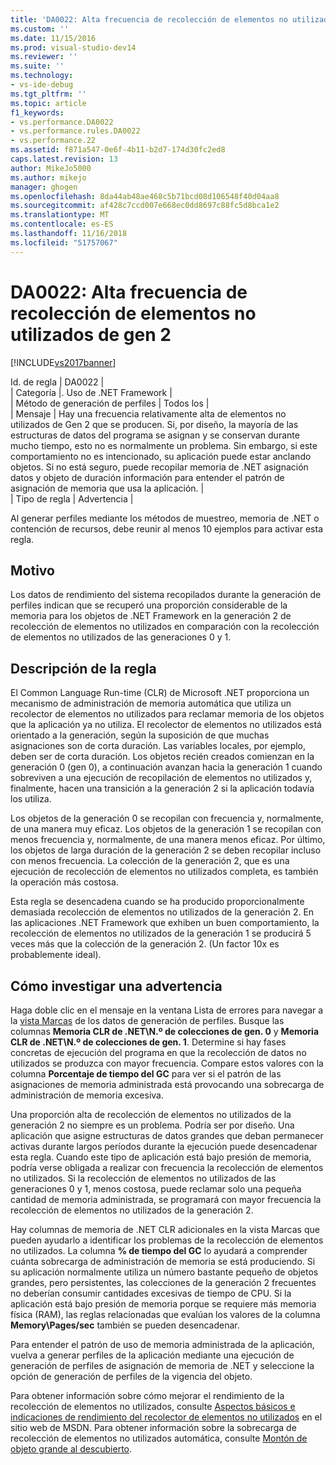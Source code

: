 ```yaml
---
title: 'DA0022: Alta frecuencia de recolección de elementos no utilizados de gen 2 | Microsoft Docs'
ms.custom: ''
ms.date: 11/15/2016
ms.prod: visual-studio-dev14
ms.reviewer: ''
ms.suite: ''
ms.technology:
- vs-ide-debug
ms.tgt_pltfrm: ''
ms.topic: article
f1_keywords:
- vs.performance.DA0022
- vs.performance.rules.DA0022
- vs.performance.22
ms.assetid: f871a547-0e6f-4b11-b2d7-174d30fc2ed8
caps.latest.revision: 13
author: MikeJo5000
ms.author: mikejo
manager: ghogen
ms.openlocfilehash: 8da44ab48ae468c5b71bcd08d106548f40d04aa8
ms.sourcegitcommit: af428c7ccd007e668ec0dd8697c88fc5d8bca1e2
ms.translationtype: MT
ms.contentlocale: es-ES
ms.lasthandoff: 11/16/2018
ms.locfileid: "51757067"
---
```

# <a name="da0022-high-rate-of-gen-2-garbage-collections"></a>DA0022: Alta frecuencia de recolección de elementos no utilizados de gen 2
[!INCLUDE[vs2017banner](../includes/vs2017banner.md)]

Id. de regla | DA0022 |  
| Categoría |. Uso de .NET Framework |  
| Método de generación de perfiles | Todos los |  
| Mensaje | Hay una frecuencia relativamente alta de elementos no utilizados de Gen 2 que se producen. Si, por diseño, la mayoría de las estructuras de datos del programa se asignan y se conservan durante mucho tiempo, esto no es normalmente un problema. Sin embargo, si este comportamiento no es intencionado, su aplicación puede estar anclando objetos. Si no está seguro, puede recopilar memoria de .NET asignación datos y objeto de duración información para entender el patrón de asignación de memoria que usa la aplicación. |  
| Tipo de regla | Advertencia |  
  
 Al generar perfiles mediante los métodos de muestreo, memoria de .NET o contención de recursos, debe reunir al menos 10 ejemplos para activar esta regla.  
  
## <a name="cause"></a>Motivo  
 Los datos de rendimiento del sistema recopilados durante la generación de perfiles indican que se recuperó una proporción considerable de la memoria para los objetos de .NET Framework en la generación 2 de recolección de elementos no utilizados en comparación con la recolección de elementos no utilizados de las generaciones 0 y 1.  
  
## <a name="rule-description"></a>Descripción de la regla  
 El Common Language Run-time (CLR) de Microsoft .NET proporciona un mecanismo de administración de memoria automática que utiliza un recolector de elementos no utilizados para reclamar memoria de los objetos que la aplicación ya no utiliza. El recolector de elementos no utilizados está orientado a la generación, según la suposición de que muchas asignaciones son de corta duración. Las variables locales, por ejemplo, deben ser de corta duración. Los objetos recién creados comienzan en la generación 0 (gen 0), a continuación avanzan hacia la generación 1 cuando sobreviven a una ejecución de recopilación de elementos no utilizados y, finalmente, hacen una transición a la generación 2 si la aplicación todavía los utiliza.  
  
 Los objetos de la generación 0 se recopilan con frecuencia y, normalmente, de una manera muy eficaz. Los objetos de la generación 1 se recopilan con menos frecuencia y, normalmente, de una manera menos eficaz. Por último, los objetos de larga duración de la generación 2 se deben recopilar incluso con menos frecuencia. La colección de la generación 2, que es una ejecución de recolección de elementos no utilizados completa, es también la operación más costosa.  
  
 Esta regla se desencadena cuando se ha producido proporcionalmente demasiada recolección de elementos no utilizados de la generación 2. En las aplicaciones .NET Framework que exhiben un buen comportamiento, la recolección de elementos no utilizados de la generación 1 se producirá 5 veces más que la colección de la generación 2. (Un factor 10x es probablemente ideal).  
  
## <a name="how-to-investigate-a-warning"></a>Cómo investigar una advertencia  
 Haga doble clic en el mensaje en la ventana Lista de errores para navegar a la [vista Marcas](../profiling/marks-view.md) de los datos de generación de perfiles. Busque las columnas **Memoria CLR de .NET\\N.º de colecciones de gen. 0** y **Memoria CLR de .NET\\N.º de colecciones de gen. 1**. Determine si hay fases concretas de ejecución del programa en que la recolección de datos no utilizados se produzca con mayor frecuencia. Compare estos valores con la columna **Porcentaje de tiempo del GC** para ver si el patrón de las asignaciones de memoria administrada está provocando una sobrecarga de administración de memoria excesiva.  
  
 Una proporción alta de recolección de elementos no utilizados de la generación 2 no siempre es un problema. Podría ser por diseño. Una aplicación que asigne estructuras de datos grandes que deban permanecer activas durante largos períodos durante la ejecución puede desencadenar esta regla. Cuando este tipo de aplicación está bajo presión de memoria, podría verse obligada a realizar con frecuencia la recolección de elementos no utilizados. Si la recolección de elementos no utilizados de las generaciones 0 y 1, menos costosa, puede reclamar solo una pequeña cantidad de memoria administrada, se programará con mayor frecuencia la recolección de elementos no utilizados de la generación 2.  
  
 Hay columnas de memoria de .NET CLR adicionales en la vista Marcas que pueden ayudarlo a identificar los problemas de la recolección de elementos no utilizados. La columna **% de tiempo del GC** lo ayudará a comprender cuánta sobrecarga de administración de memoria se está produciendo. Si su aplicación normalmente utiliza un número bastante pequeño de objetos grandes, pero persistentes, las colecciones de la generación 2 frecuentes no deberían consumir cantidades excesivas de tiempo de CPU. Si la aplicación está bajo presión de memoria porque se requiere más memoria física (RAM), las reglas relacionadas que evalúan los valores de la columna **Memory\Pages/sec** también se pueden desencadenar.  
  
 Para entender el patrón de uso de memoria administrada de la aplicación, vuelva a generar perfiles de la aplicación mediante una ejecución de generación de perfiles de asignación de memoria de .NET y seleccione la opción de generación de perfiles de la vigencia del objeto.  
  
 Para obtener información sobre cómo mejorar el rendimiento de la recolección de elementos no utilizados, consulte [Aspectos básicos e indicaciones de rendimiento del recolector de elementos no utilizados](http://go.microsoft.com/fwlink/?LinkId=148226) en el sitio web de MSDN. Para obtener información sobre la sobrecarga de recolección de elementos no utilizados automática, consulte [Montón de objeto grande al descubierto](http://go.microsoft.com/fwlink/?LinkId=177836).




